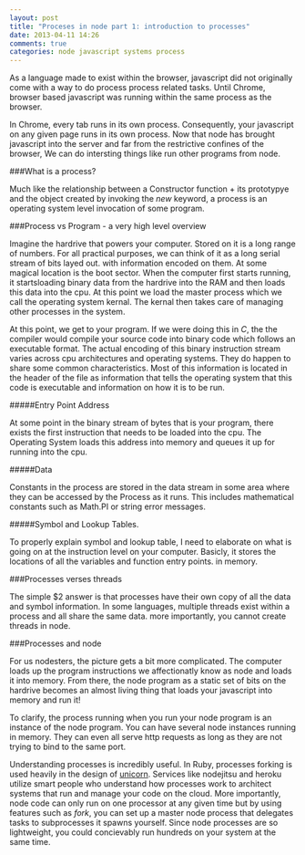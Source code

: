 ```yaml
---
layout: post
title: "Proceses in node part 1: introduction to processes"
date: 2013-04-11 14:26
comments: true
categories: node javascript systems process
---
```


As a language made to exist within the browser, javascript did not originally
come with a way to do process process related tasks. Until Chrome, browser based
javascript was running within the same process as the browser.

In Chrome, every tab runs in its own process. Consequently, your javascript on any given
page runs in its own process. Now that node has brought javascript into the server and far from
the restrictive confines of the browser, We can do intersting things like run other programs from node.

###What is a process?

Much like the relationship between a Constructor function + its prototypye and the
object created by invoking the *new* keyword, a process is an operating system level invocation
of some program.

###Process vs Program - a very high level overview

Imagine the hardrive that powers your computer. Stored on it is a long range of numbers.
For all practical purposes, we can think of it as a long serial stream of bits layed out. with information
encoded on them. At some magical location is the boot sector. When the computer first starts running,
it startsloading binary data from the hardrive into the RAM and then loads this data into the cpu.
At this point we load the master process which we call the operating system kernal.
The kernal then takes care of managing other processes in the system.

At this point, we get to your program. If we were doing this in *C*, the the compiler would compile your
source code into binary code which follows an executable format. The actual encoding of this binary instruction
stream varies across cpu architectures and operating systems. They do happen to share some
common characteristics. Most of this information is located in the header of the file as information that tells
the operating system that this code is executable and information on how it is to be run.

#####Entry Point Address

At some point in the binary stream of bytes that is your program, there exists the first instruction that
needs to be loaded into the cpu. The Operating System loads this address into memory and queues it up
for running into the cpu.

#####Data

Constants in the process are stored in the data stream in some area where they can be accessed by the
Process as it runs. This includes mathematical constants such as Math.PI or string error messages.

#####Symbol and Lookup Tables.

To properly explain symbol and lookup table, I need to elaborate on what is going on at the
instruction level on your computer. Basicly, it stores the locations of all the variables and function
entry points. in memory.


###Processes verses threads

The simple $2 answer is that processes have their own copy of all the data and symbol information. In some languages, multiple threads exist within a process and all share the same data. more importantly, you cannot create threads in node.

###Processes and node

For us nodesters, the picture gets a bit more complicated. The computer loads up the program instructions
we affectionatly know as node and loads it into memory. From there, the node program as a static set of
bits on the hardrive becomes an almost living thing that loads your javascript into memory and run it!

To clarify, the process running when you run your node program is an instance of the node program. You can
have several node instances running in memory. They can even all serve http requests as long as they are
not trying to bind to the same port.

Understanding processes is incredibly useful. In Ruby, processes forking is used heavily in the design of
[unicorn](http://unicorn.bogomips.org/). Services like nodejitsu and heroku utilize smart people who understand
how processes work to architect systems that run and manage your code on the cloud. More importantly, node code
can only run on one processor at any given time but by using features such as *fork*, you can set up a master
node process that delegates tasks to subprocesses it spawns yourself. Since node processes are so
lightweight, you could concievably run hundreds on your system at the same time.





